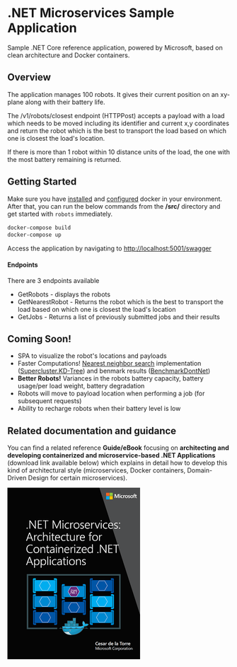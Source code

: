# .NET Microservices Sample Application

Sample .NET Core reference application, powered by Microsoft, based on clean architecture and Docker containers.

## Overview ###
 
The application manages 100 robots. It gives their current position on an xy-plane along with their battery life. 

The /v1/robots/closest endpoint (HTTPPost) accepts a payload with a load which needs to be moved including its identifier and current x,y coordinates and return the robot which is the best to transport the load based on which one is closest the load's location. 

If there is more than 1 robot within 10 distance units of the load, the one with the most battery remaining is returned.

## Getting Started

Make sure you have [installed](https://docs.docker.com/docker-for-windows/install/) and [configured](https://github.com/dotnet-architecture/eShopOnContainers/wiki/Windows-setup#configure-docker) docker in your environment. After that, you can run the below commands from the **/src/** directory and get started with `robots` immediately.

```powershell
docker-compose build
docker-compose up
```

Access the application by navigating to [http://localhost:5001/swagger](http://localhost:5001/swagger)

#### Endpoints
There are 3 endpoints available
* GetRobots - displays the robots
* GetNearestRobot - Returns the robot which is the best to transport the load based on which one is closest the load's location 
* GetJobs - Returns a list of previously submitted jobs and their results

## Coming Soon! ##

* SPA to visualize the robot's locations and payloads
* Faster Computations! [Nearest neighbor search](https://en.wikipedia.org/wiki/Nearest_neighbor_search#Approximate_nearest_neighbor) implementation ([Supercluster.KD-Tree](https://github.com/ericreg/Supercluster.KDTree/wiki)) and benmark results ([BenchmarkDontNet](https://benchmarkdotnet.org/articles/overview.html))
* **Better Robots!** Variances in the robots battery capacity, battery usage/per load weight, battery degradation
* Robots will move to payload location when performing a job (for subsequent requests)
* Ability to recharge  robots when their battery level is low

## Related documentation and guidance

You can find a related reference **Guide/eBook** focusing on **architecting and developing containerized and microservice-based .NET Applications** (download link available below) which explains in detail how to develop this kind of architectural style (microservices, Docker containers, Domain-Driven Design for certain microservices).

[![](img/architecture-book-cover-large-we.png)](https://aka.ms/microservicesebook)
